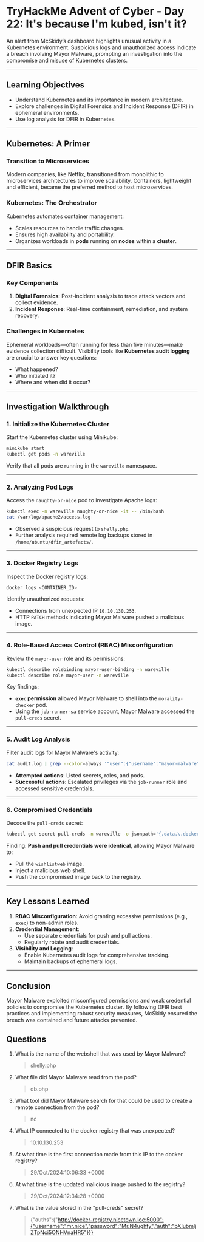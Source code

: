 # TryHackMe Advent of Cyber - Day 22: It's because I'm kubed, isn't it?

An alert from McSkidy’s dashboard highlights unusual activity in a Kubernetes environment. Suspicious logs and unauthorized access indicate a breach involving Mayor Malware, prompting an investigation into the compromise and misuse of Kubernetes clusters.

---

## **Learning Objectives**
- Understand Kubernetes and its importance in modern architecture.
- Explore challenges in Digital Forensics and Incident Response (DFIR) in ephemeral environments.
- Use log analysis for DFIR in Kubernetes.

---

## **Kubernetes: A Primer**
### Transition to Microservices
Modern companies, like Netflix, transitioned from monolithic to microservices architectures to improve scalability. Containers, lightweight and efficient, became the preferred method to host microservices.

### Kubernetes: The Orchestrator
Kubernetes automates container management:
- Scales resources to handle traffic changes.
- Ensures high availability and portability.
- Organizes workloads in **pods** running on **nodes** within a **cluster**.

---

## **DFIR Basics**
### Key Components
1. **Digital Forensics**: Post-incident analysis to trace attack vectors and collect evidence.
2. **Incident Response**: Real-time containment, remediation, and system recovery.

### Challenges in Kubernetes
Ephemeral workloads—often running for less than five minutes—make evidence collection difficult. Visibility tools like **Kubernetes audit logging** are crucial to answer key questions:
- What happened?
- Who initiated it?
- Where and when did it occur?

---

## **Investigation Walkthrough**

### 1. **Initialize the Kubernetes Cluster**
Start the Kubernetes cluster using Minikube:
```bash
minikube start
kubectl get pods -n wareville
```
Verify that all pods are running in the `wareville` namespace.

---

### 2. **Analyzing Pod Logs**
Access the `naughty-or-nice` pod to investigate Apache logs:
```bash
kubectl exec -n wareville naughty-or-nice -it -- /bin/bash
cat /var/log/apache2/access.log
```
- Observed a suspicious request to `shelly.php`.
- Further analysis required remote log backups stored in `/home/ubuntu/dfir_artefacts/`.

---

### 3. **Docker Registry Logs**
Inspect the Docker registry logs:
```bash
docker logs <CONTAINER_ID>
```
Identify unauthorized requests:
- Connections from unexpected IP `10.10.130.253`.
- HTTP `PATCH` methods indicating Mayor Malware pushed a malicious image.

---

### 4. **Role-Based Access Control (RBAC) Misconfiguration**
Review the `mayor-user` role and its permissions:
```bash
kubectl describe rolebinding mayor-user-binding -n wareville
kubectl describe role mayor-user -n wareville
```
Key findings:
- **`exec` permission** allowed Mayor Malware to shell into the `morality-checker` pod.
- Using the `job-runner-sa` service account, Mayor Malware accessed the `pull-creds` secret.

---

### 5. **Audit Log Analysis**
Filter audit logs for Mayor Malware's activity:
```bash
cat audit.log | grep --color=always '"user":{"username":"mayor-malware"'
```
- **Attempted actions**: Listed secrets, roles, and pods.
- **Successful actions**: Escalated privileges via the `job-runner` role and accessed sensitive credentials.

---

### 6. **Compromised Credentials**
Decode the `pull-creds` secret:
```bash
kubectl get secret pull-creds -n wareville -o jsonpath='{.data.\.dockerconfigjson}' | base64 --decode
```
Finding: **Push and pull credentials were identical**, allowing Mayor Malware to:
- Pull the `wishlistweb` image.
- Inject a malicious web shell.
- Push the compromised image back to the registry.

---

## **Key Lessons Learned**
1. **RBAC Misconfiguration**: Avoid granting excessive permissions (e.g., `exec`) to non-admin roles.
2. **Credential Management**:
   - Use separate credentials for push and pull actions.
   - Regularly rotate and audit credentials.
3. **Visibility and Logging**:
   - Enable Kubernetes audit logs for comprehensive tracking.
   - Maintain backups of ephemeral logs.

---

## **Conclusion**
Mayor Malware exploited misconfigured permissions and weak credential policies to compromise the Kubernetes cluster. By following DFIR best practices and implementing robust security measures, McSkidy ensured the breach was contained and future attacks prevented.


## Questions

1. What is the name of the webshell that was used by Mayor Malware?
    >shelly.php
2. What file did Mayor Malware read from the pod?
    >db.php
3. What tool did Mayor Malware search for that could be used to create a remote connection from the pod?
    >nc
4. What IP connected to the docker registry that was unexpected?
    >10.10.130.253
5. At what time is the first connection made from this IP to the docker registry?
    >29/Oct/2024:10:06:33 +0000
6. At what time is the updated malicious image pushed to the registry?
    >29/Oct/2024:12:34:28 +0000
7. What is the value stored in the "pull-creds" secret?
    >{"auths":{"http://docker-registry.nicetown.loc:5000":{"username":"mr.nice","password":"Mr.N4ughty","auth":"bXIubmljZTpNci5ONHVnaHR5"}}}